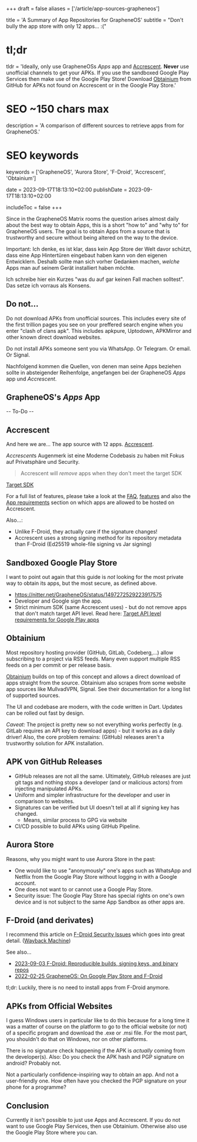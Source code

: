 +++
draft = false
aliases = ['/article/app-sources-grapheneos']

title = 'A Summary of App Repositories for GrapheneOS'
subtitle = "Don't bully the app store with only 12 apps… :("
# tl;dr
tldr = 'Ideally, only use GrapheneOSs *Apps* app and [Accrescent](https://accrescent.app).  **Never** use unofficial channels to get your APKs.  If you use the sandboxed Google Play Services then make use of the Google Play Store!  Download [Obtainium](https://github.com/ImranR98/Obtainium) from GitHub for APKs not found on Accrescent or in the Google Play Store.'

# SEO ~150 chars max
description = 'A comparison of different sources to retrieve apps from for GrapheneOS.'
# SEO keywords
keywords = ['GrapheneOS', 'Aurora Store', 'F-Droid', 'Accrescent', 'Obtainium']

date = 2023-09-17T18:13:10+02:00
publishDate = 2023-09-17T18:13:10+02:00

includeToc = false
+++

Since in the GrapheneOS Matrix rooms the question arises almost daily about the best way to obtain Apps, this is a short "how to" and "why to" for GrapheneOS users.  The goal is to obtain Apps from a source that is trustworthy and secure without being altered on the way to the device.

Important: Ich denke, es ist klar, dass kein App Store der Welt davor schützt, dass eine App Hintertüren eingebaut haben kann von den eigenen Entwicklern. Deshalb sollte man sich vorher Gedanken machen, *welche* Apps man auf seinem Gerät installiert haben möchte.

Ich schreibe hier ein Kurzes "was du auf gar keinen Fall machen solltest".  Das setze ich vorraus als Konsens.

## Do not…

Do not download APKs from unofficial sources.  This includes every site of the first trillion pages you see on your preffered search engine when you enter "clash of clans apk".  This includes apkpure, Uptodown, APKMirror and other known direct download websites.

Do not install APKs someone sent you via WhatsApp.  Or Telegram.  Or email.  Or Signal.

Nachfolgend kommen die Quellen, von denen man seine Apps beziehen sollte in absteigender Reihenfolge, angefangen bei der GrapheneOS *Apps* app und *Accrescent*.


## GrapheneOS's *Apps* App

-- To-Do --


## Accrescent

And here we are… The app source with 12 apps. [Accrescent](https://accrescent.app/).

*Accrescent*s Augenmerk ist eine Moderne Codebasis zu haben mit Fokus auf Privatsphäre und Security.

> Accrescent will *remove* apps when they don't meet the target SDK

[Target SDK](https://support.google.com/googleplay/android-developer/answer/11926878)

For a full list of features, please take a look at the [FAQ](https://accrescent.app/faq), [features](https://accrescent.app/features) and also the [App requirements](https://accrescent.app/docs/guide/publish/requirements.html) section on which apps are allowed to be hosted on Accrescent.

Also…:

* Unlike F-Droid, they actually care if the signature changes!
* Accrescent uses a strong signing method for its repository metadata than F-Droid (Ed25519 whole-file signing vs Jar signing)


## Sandboxed Google Play Store

I want to point out again that this guide is *not* looking for the most private way to obtain its apps, but the most secure, as defined above.

* https://nitter.net/GrapheneOS/status/1497272529223917575
* Developer and Google sign the app.
* Strict minimum SDK (same Accrescent uses) - but do not remove apps that don't match target API level. Read here: [Target API level requirements for Google Play apps](https://support.google.com/googleplay/android-developer/answer/11926878)


## Obtainium

Most repository hosting provider (GitHub, GitLab, Codeberg,…) allow subscribing to a project via RSS feeds. Many even support multiple RSS feeds on a per commit or per release basis.

[Obtainium](https://github.com/ImranR98/Obtainium) builds on top of this concept and allows a direct download of apps straight from the source.
Obtainium also scrapes from some website app sources like MullvadVPN, Signal. See their documentation for a long list of supported sources.

The UI and codebase are modern, with the code written in Dart. Updates can be rolled out fast by design.

*Caveat:* The project is pretty new so not everything works perfectly (e.g. GitLab requires an API key to download apps) - but it works as a daily driver! Also, the core problem remains: (GitHub) releases aren't a trustworthy solution for APK installation.


## APK von GitHub Releases

* GitHub releases are not all the same. Ultimately, GitHub releases are just git tags and nothing stops a developer (and or malicious actors) from injecting manipulated APKs. 
* Uniform and simpler infrastructure for the developer and user in comparison to websites.
* Signatures can be verified but UI doesn't tell at all if signing key has changed.
    * Means, similar process to GPG via website
* CI/CD possible to build APKs using GitHub Pipeline.


## Aurora Store

Reasons, why you might want to use Aurora Store in the past:

* One would like to use "anonymously" one's apps such as WhatsApp and Netflix from the Google Play Store without logging in with a Google account.
* One does not want to or cannot use a Google Play Store.
* Security issue: The Google Play Store has special rights on one's own device and is not subject to the same App Sandbox as other apps are.


## F-Droid (and derivates)

I recommend this article on [F-Droid Security Issues](https://privsec.dev/posts/android/f-droid-security-issues) which goes into great detail. ([Wayback Machine](http://web.archive.org/web/20230000000000*/https://privsec.dev/posts/android/f-droid-security-issues))

See also…

* [2023-09-03 F-Droid: Reproducible builds, signing keys, and binary repos](https://f-droid.org/en/2023/09/03/reproducible-builds-signing-keys-and-binary-repos.html)
* [2022-02-25 GrapheneOS: On Google Play Store and F-Droid](https://nitter.net/GrapheneOS/status/1497273173364166662)

tl;dr: Luckily, there is no need to install apps from F-Droid anymore.


## APKs from Official Websites

I guess Windows users in particular like to do this because for a long time it was a matter of course on the platform to go to the official website (or not) of a specific program and download the .exe or .msi file. For the most part, you shouldn't do that on Windows, nor on other platforms.

There is no signature check happening if the APK is *actually* coming from the developer(s).
Also: Do you check the APK hash and PGP signature on android? Probably not.

Not a particularly confidence-inspiring way to obtain an app.
And not a user-friendly one. How often have you checked the PGP signature on your phone for a programme?


## Conclusion

Currently it isn't possible to just use Apps and Accrescent. If you do not want to use Google Play Services, then use Obtainium. Otherwise also use the Google Play Store where you can.